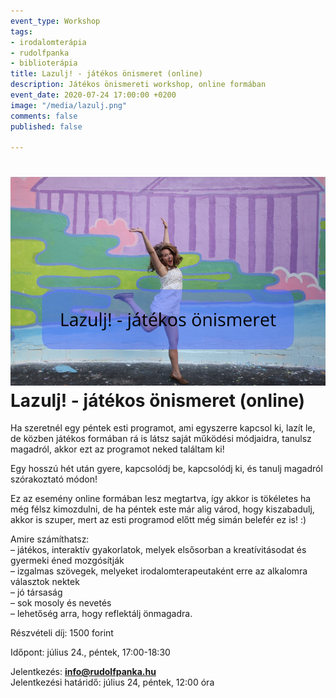 ```yaml
---
event_type: Workshop
tags:
- irodalomterápia
- rudolfpanka
- biblioterápia
title: Lazulj! - játékos önismeret (online)
description: Játékos önismereti workshop, online formában
event_date: 2020-07-24 17:00:00 +0200
image: "/media/lazulj.png"
comments: false
published: false

---
```

# ![](/media/lazulj.png)Lazulj! - játékos önismeret (online)

Ha szeretnél egy péntek esti programot, ami egyszerre kapcsol ki, lazít le, de közben játékos formában rá is látsz saját működési módjaidra, tanulsz magadról, akkor ezt az programot neked találtam ki!

Egy hosszú hét után gyere, kapcsolódj be, kapcsolódj ki, és tanulj magadról szórakoztató módon!

Ez az esemény online formában lesz megtartva, így akkor is tökéletes ha még félsz kimozdulni, de ha péntek este már alig várod, hogy kiszabadulj, akkor is szuper, mert az esti programod előtt még simán belefér ez is! :)

Amire számíthatsz:  
– játékos, interaktív gyakorlatok, melyek elsősorban a kreatívitásodat és gyermeki éned mozgósítják  
– izgalmas szövegek, melyeket irodalomterapeutaként erre az alkalomra választok nektek  
– jó társaság  
– sok mosoly és nevetés  
– lehetőség arra, hogy reflektálj önmagadra.

Részvételi díj: 1500 forint  
  
Időpont: július 24., péntek, 17:00-18:30

Jelentkezés: [**info@rudolfpanka.hu**](mailto:info@rudolfpanka.hu)  
Jelentkezési határidő: július 24, péntek, 12:00 óra